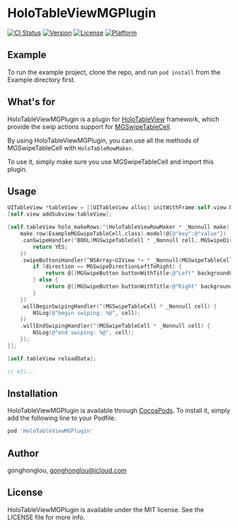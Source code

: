 # HoloTableViewMGPlugin

[![CI Status](https://img.shields.io/travis/gonghonglou/HoloTableViewMGPlugin.svg?style=flat)](https://travis-ci.org/gonghonglou/HoloTableViewMGPlugin)
[![Version](https://img.shields.io/cocoapods/v/HoloTableViewMGPlugin.svg?style=flat)](https://cocoapods.org/pods/HoloTableViewMGPlugin)
[![License](https://img.shields.io/cocoapods/l/HoloTableViewMGPlugin.svg?style=flat)](https://cocoapods.org/pods/HoloTableViewMGPlugin)
[![Platform](https://img.shields.io/cocoapods/p/HoloTableViewMGPlugin.svg?style=flat)](https://cocoapods.org/pods/HoloTableViewMGPlugin)

## Example

To run the example project, clone the repo, and run `pod install` from the Example directory first.

## What's for

HoloTableViewMGPlugin is a plugin for [HoloTableView](https://github.com/gonghonglou/HoloTableView) framework, which provide the swip actions support for [MGSwipeTableCell](https://github.com/MortimerGoro/MGSwipeTableCell).

By using HoloTableViewMGPlugin, you can use all the methods of MGSwipeTableCell with `HoloTableRowMaker`.

To use it, simply make sure you use MGSwipeTableCell and import this plugin.

## Usage

```objective-c
UITableView *tableView = [[UITableView alloc] initWithFrame:self.view.bounds style:UITableViewStylePlain];
[self.view addSubview:tableView];

[self.tableView holo_makeRows:^(HoloTableViewRowMaker * _Nonnull make) {
    make.row(ExampleMGSwipeTableCell.class).model(@{@"key":@"value"})
    .canSwipeHandler(^BOOL(MGSwipeTableCell * _Nonnull cell, MGSwipeDirection direction, CGPoint fromPoint) {
        return YES;
    })
    .swipeButtonsHandler(^NSArray<UIView *> * _Nonnull(MGSwipeTableCell * _Nonnull cell, MGSwipeDirection direction, MGSwipeSettings * _Nonnull swipeSettings, MGSwipeExpansionSettings * _Nonnull expansionSettings) {
        if (direction == MGSwipeDirectionLeftToRight) {
            return @[[MGSwipeButton buttonWithTitle:@"Left" backgroundColor:[UIColor redColor]]];
        } else {
            return @[[MGSwipeButton buttonWithTitle:@"Right" backgroundColor:[UIColor redColor]]];
        }
    })
    .willBeginSwipingHandler(^(MGSwipeTableCell * _Nonnull cell) {
        NSLog(@"begin swiping: %@", cell);
    })
    .willEndSwipingHandler(^(MGSwipeTableCell * _Nonnull cell) {
        NSLog(@"end swiping: %@", cell);
    });
}];

[self.tableView reloadData];

// etc...
```

## Installation

HoloTableViewMGPlugin is available through [CocoaPods](https://cocoapods.org). To install
it, simply add the following line to your Podfile:

```ruby
pod 'HoloTableViewMGPlugin'
```

## Author

gonghonglou, gonghonglou@icloud.com

## License

HoloTableViewMGPlugin is available under the MIT license. See the LICENSE file for more info.
